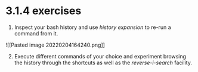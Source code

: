 # 3.1.4 exercises
1.  Inspect your bash history and use _history expansion_ to re-run a command from it.

![[Pasted image 20220204164240.png]]



2.  Execute different commands of your choice and experiment browsing the history through the shortcuts as well as the _reverse-i-search_ facility.


